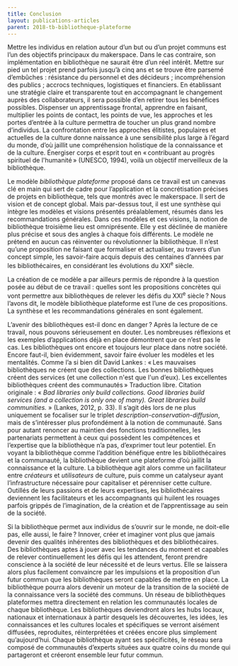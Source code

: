 ```yaml
---
title: Conclusion
layout: publications-articles
parent: 2018-tb-bibliotheque-plateforme
---
```


Mettre les individus en relation autour d’un but ou d’un projet communs est l’un des objectifs principaux du makerspace. Dans le cas contraire, son implémentation en bibliothèque ne saurait être d’un réel intérêt. Mettre sur pied un tel projet prend parfois jusqu’à cinq ans et se trouve être parsemé d’embûches : résistance du personnel et des décideurs ; incompréhension des publics ; accrocs techniques, logistiques et financiers. En établissant une stratégie claire et transparente tout en accompagnant le changement auprès des collaborateurs, il sera possible d’en retirer tous les bénéfices possibles. Dispenser un apprentissage frontal, apprendre en faisant, multiplier les points de contact, les points de vue, les approches et les portes d’entrée à la culture permettra de toucher un plus grand nombre d’individus. La confrontation entre les approches élitistes, populaires et actuelles de la culture donne naissance à une sensibilité plus large à l’égard du monde, d’où jaillit une compréhension holistique de la connaissance et de la culture. Énergiser corps et esprit tout en « contribuant au progrès spirituel de l'humanité » (UNESCO, 1994), voilà un objectif merveilleux de la bibliothèque.

Le modèle *bibliothèque plateforme* proposé dans ce travail est un canevas clé en main qui sert de cadre pour l’application et la concrétisation précises de projets en bibliothèque, tels que montrés avec le makerspace. Il sert de vision et de concept global. Mais par-dessus tout, il est une synthèse qui intègre les modèles et visions présentés préalablement, résumés dans les recommandations générales. Dans ces modèles et ces visions, la notion de bibliothèque troisième lieu est omniprésente. Elle y est déclinée de manière plus précise et sous des angles à chaque fois différents. Le modèle ne prétend en aucun cas réinventer ou révolutionner la bibliothèque. Il n’est qu’une proposition ne faisant que formaliser et actualiser, au travers d’un concept simple, les savoir-faire acquis depuis des centaines d’années par les bibliothécaires, en considérant les évolutions du XXI<sup>e</sup> siècle.

La création de ce modèle a par ailleurs permis de répondre à la question posée au début de ce travail : quelles sont les propositions concrètes qui vont permettre aux bibliothèques de relever les défis du XXI<sup>e</sup> siècle ? Nous l’avons dit, le modèle bibliothèque plateforme est l’une de ces propositions. La synthèse et les recommandations générales en sont également.

L’avenir des bibliothèques est-il donc en danger ? Après la lecture de ce travail, nous pouvons sérieusement en douter. Les nombreuses réflexions et les exemples d’applications déjà en place démontrent que ce n’est pas le cas. Les bibliothèques ont encore et toujours leur place dans notre société. Encore faut-il, bien évidemment, savoir faire évoluer les modèles et les mentalités. Comme l’a si bien dit David Lankes : « Les mauvaises bibliothèques ne créent que des collections. Les bonnes bibliothèques créent des services (et une collection n'est que l'un d’eux). Les excellentes bibliothèques créent des communautés » <at-note>Traduction libre. Citation originale : « <i>Bad libraries only build collections. Good libraries build services (and a collection is only one of many). Great libraries build communities.</i> »</at-note> (Lankes, 2012, p. 33). Il s’agit dès lors de ne plus uniquement se focaliser sur le triplet <i>description-conservation-diffusion</i>, mais de s’intéresser plus profondément à la notion de communauté. Sans pour autant renoncer au maintien des fonctions traditionnelles, les partenariats permettent à ceux qui possèdent les compétences et l’expertise que la bibliothèque n’a pas, d’exprimer tout leur potentiel. En voyant la bibliothèque comme l’addition bénéfique entre les bibliothécaires et la communauté, la bibliothèque devient une plateforme d’où jaillit la connaissance et la culture. La bibliothèque agit alors comme un facilitateur entre <i>créateurs</i> et <i>utilisateurs</i> de culture, puis comme un catalyseur ayant l’infrastructure nécessaire pour capitaliser et pérenniser cette culture. Outillés de leurs passions et de leurs expertises, les bibliothécaires deviennent les facilitateurs et les accompagnants qui huilent les rouages parfois grippés de l’imagination, de la création et de l’apprentissage au sein de la société.

Si la bibliothèque permet aux individus de s’ouvrir sur le monde, ne doit-elle pas, elle aussi, le faire ? Innover, créer et imaginer vont plus que jamais devenir des qualités inhérentes des bibliothèques et des bibliothécaires. Des bibliothèques aptes à jouer avec les tendances du moment et capables de relever continuellement les défis qui les attendent, feront prendre conscience à la société de leur nécessité et de leurs vertus. Elle se laissera alors plus facilement convaincre par les impulsions et la proposition d’un futur commun que les bibliothèques seront capables de mettre en place. La bibliothèque pourra alors devenir un moteur de la transition de la société de la connaissance vers la société des communs. Un réseau de bibliothèques plateformes mettra directement en relation les communautés locales de chaque bibliothèque. Les bibliothèques deviendront alors les hubs locaux, nationaux et internationaux à partir desquels les découvertes, les idées, les connaissances et les cultures locales et spécifiques se verront aisément diffusées, reproduites, réinterprétées et créées encore plus simplement qu’aujourd’hui. Chaque bibliothèque ayant ses spécificités, le réseau sera composé de communautés d’experts situées aux quatre coins du monde qui partageront et créeront ensemble leur futur commun.

